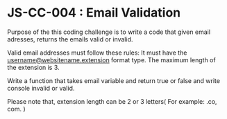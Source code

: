 # JS-CC-004 : Email Validation

Purpose of the this coding challenge is to write a code that given email adresses, returns the emails valid or invalid.

Valid email addresses must follow these rules:
It must have the username@websitename.extension format type.
The maximum length of the extension is 3.

Write a function that takes email variable and return true or false and write console invalid or valid.

Please note that, extension length can be 2 or 3 letters( For example: .co, com. )
